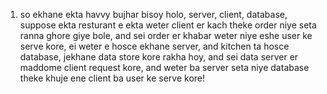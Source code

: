 1. so ekhane ekta havvy bujhar bisoy holo, server, client, database, suppose ekta resturant e ekta weter client er kach theke order niye seta ranna ghore giye bole, and sei order er khabar weter niye eshe user ke serve kore, ei weter e hosce ekhane server, and kitchen ta hosce database, jekhane data store kore rakha hoy, and sei data server er maddome client request kore, and weter ba server seta niye database theke khuje ene client ba user ke serve kore!